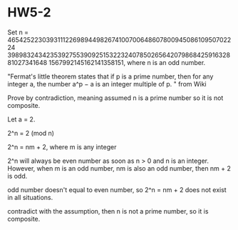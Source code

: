 HW5-2
=====
Set n = 46542522303931112269894498267410070064860780094508610950702224
3989832434235392755390925153223240785026564207986842591632881027341648
1567992145162141358151, where n is an odd number. 

"Fermat's little theorem states that if p is a prime number, then for any integer a, 
the number a^p − a is an integer multiple of p. " from Wiki

Prove by contradiction, meaning assumed n is a prime number so it is not composite. 

Let a = 2. 

2^n = 2 (mod n)

2^n = nm + 2, where m is any integer 

2^n will always be even number as soon as n > 0 and n is an integer. However, when m is an odd number,
nm is also an odd number, then nm + 2 is odd.

odd number doesn't equal to even number, so 2^n = nm + 2 does not exist in all situations.

contradict with the assumption, then n is not a prime number, so it is composite. 
